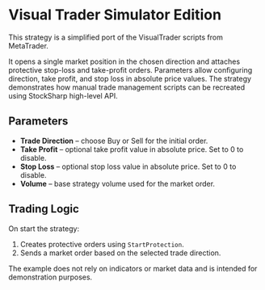 # Visual Trader Simulator Edition

This strategy is a simplified port of the VisualTrader scripts from MetaTrader.

It opens a single market position in the chosen direction and attaches protective stop-loss and take-profit orders. Parameters allow configuring direction, take profit, and stop loss in absolute price values. The strategy demonstrates how manual trade management scripts can be recreated using StockSharp high-level API.

## Parameters

- **Trade Direction** – choose Buy or Sell for the initial order.
- **Take Profit** – optional take profit value in absolute price. Set to 0 to disable.
- **Stop Loss** – optional stop loss value in absolute price. Set to 0 to disable.
- **Volume** – base strategy volume used for the market order.

## Trading Logic

On start the strategy:

1. Creates protective orders using `StartProtection`.
2. Sends a market order based on the selected trade direction.

The example does not rely on indicators or market data and is intended for demonstration purposes.
